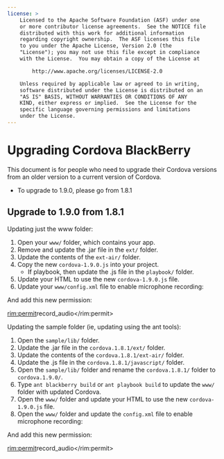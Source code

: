```yaml
---
license: >
    Licensed to the Apache Software Foundation (ASF) under one
    or more contributor license agreements.  See the NOTICE file
    distributed with this work for additional information
    regarding copyright ownership.  The ASF licenses this file
    to you under the Apache License, Version 2.0 (the
    "License"); you may not use this file except in compliance
    with the License.  You may obtain a copy of the License at

        http://www.apache.org/licenses/LICENSE-2.0

    Unless required by applicable law or agreed to in writing,
    software distributed under the License is distributed on an
    "AS IS" BASIS, WITHOUT WARRANTIES OR CONDITIONS OF ANY
    KIND, either express or implied.  See the License for the
    specific language governing permissions and limitations
    under the License.
---
```


Upgrading Cordova BlackBerry
============================

This document is for people who need to upgrade their Cordova versions from an older version to a current version of Cordova.

- To upgrade to 1.9.0, please go from 1.8.1


## Upgrade to 1.9.0 from 1.8.1 ##

Updating just the www folder:

1. Open your `www/` folder, which contains your app.
2. Remove and update the .jar file in the `ext/` folder.
3. Update the contents of the `ext-air/` folder.
4. Copy the new `cordova-1.9.0.js` into your project.
    - If playbook, then update the .js file in the `playbook/` folder.
5. Update your HTML to use the new `cordova-1.9.0.js` file.
6. Update your `www/config.xml` file to enable microphone recording:

<feature id="blackberry.media.microphone" required="true" version="1.0.0.0"/>

And add this new permission:

<rim:permit>record_audio</rim:permit>

Updating the sample folder (ie, updating using the ant tools):

1. Open the `sample/lib/` folder.
2. Update the .jar file in the `cordova.1.8.1/ext/` folder.
3. Update the contents of the `cordova.1.8.1/ext-air/` folder.
4. Update the .js file in the `cordova.1.8.1/javascript/` folder.
5. Open the `sample/lib/` folder and rename the `cordova.1.8.1/` folder to `cordova.1.9.0/`.
6. Type `ant blackberry build` or `ant playbook build` to update the `www/` folder with updated Cordova.
7. Open the `www/` folder and update your HTML to use the new `cordova-1.9.0.js` file.
8. Open the `www/` folder and update the `config.xml` file to enable microphone recording:

<feature id="blackberry.media.microphone" required="true" version="1.0.0.0"/>

And add this new permission:

<rim:permit>record_audio</rim:permit>

